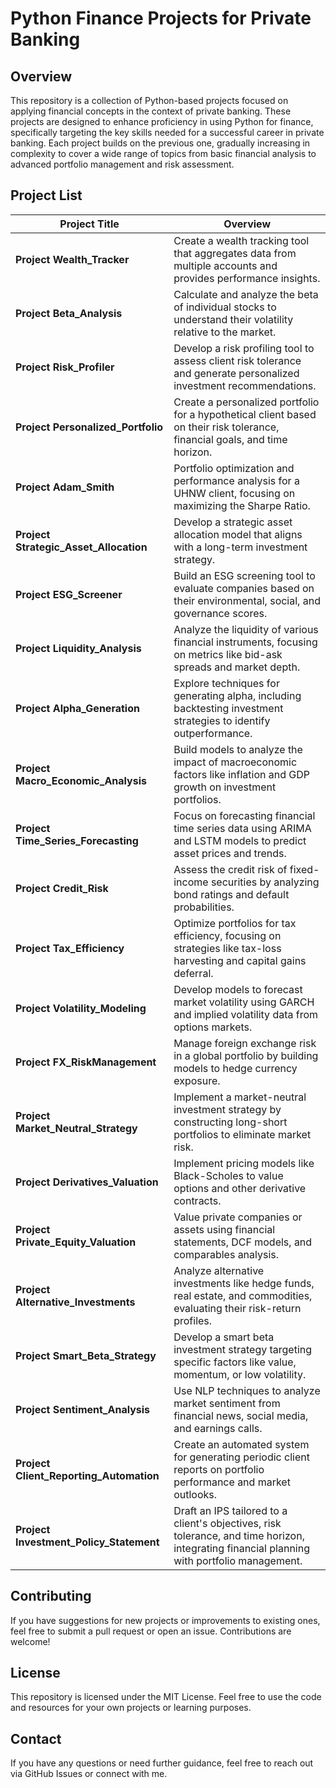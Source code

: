 # Python Finance Projects for Private Banking

## Overview
This repository is a collection of Python-based projects focused on applying financial concepts in the context of private banking. These projects are designed to enhance proficiency in using Python for finance, specifically targeting the key skills needed for a successful career in private banking. Each project builds on the previous one, gradually increasing in complexity to cover a wide range of topics from basic financial analysis to advanced portfolio management and risk assessment.

## Project List

| **Project Title**                | **Overview**                                                                                                  |
|----------------------------------|---------------------------------------------------------------------------------------------------------------|
| **Project Wealth_Tracker**       | Create a wealth tracking tool that aggregates data from multiple accounts and provides performance insights.  |
| **Project Beta_Analysis**        | Calculate and analyze the beta of individual stocks to understand their volatility relative to the market.    |
| **Project Risk_Profiler**        | Develop a risk profiling tool to assess client risk tolerance and generate personalized investment recommendations. |
| **Project Personalized_Portfolio** | Create a personalized portfolio for a hypothetical client based on their risk tolerance, financial goals, and time horizon. |
| **Project Adam_Smith**          | Portfolio optimization and performance analysis for a UHNW client, focusing on maximizing the Sharpe Ratio.   |
| **Project Strategic_Asset_Allocation** | Develop a strategic asset allocation model that aligns with a long-term investment strategy.                  |
| **Project ESG_Screener**         | Build an ESG screening tool to evaluate companies based on their environmental, social, and governance scores. |
| **Project Liquidity_Analysis**   | Analyze the liquidity of various financial instruments, focusing on metrics like bid-ask spreads and market depth. |
| **Project Alpha_Generation**     | Explore techniques for generating alpha, including backtesting investment strategies to identify outperformance. |
| **Project Macro_Economic_Analysis** | Build models to analyze the impact of macroeconomic factors like inflation and GDP growth on investment portfolios. |
| **Project Time_Series_Forecasting** | Focus on forecasting financial time series data using ARIMA and LSTM models to predict asset prices and trends. |
| **Project Credit_Risk**          | Assess the credit risk of fixed-income securities by analyzing bond ratings and default probabilities.         |
| **Project Tax_Efficiency**       | Optimize portfolios for tax efficiency, focusing on strategies like tax-loss harvesting and capital gains deferral. |
| **Project Volatility_Modeling**  | Develop models to forecast market volatility using GARCH and implied volatility data from options markets.     |
| **Project FX_RiskManagement**    | Manage foreign exchange risk in a global portfolio by building models to hedge currency exposure.             |
| **Project Market_Neutral_Strategy** | Implement a market-neutral investment strategy by constructing long-short portfolios to eliminate market risk. |
| **Project Derivatives_Valuation** | Implement pricing models like Black-Scholes to value options and other derivative contracts.                  |
| **Project Private_Equity_Valuation** | Value private companies or assets using financial statements, DCF models, and comparables analysis.          |
| **Project Alternative_Investments** | Analyze alternative investments like hedge funds, real estate, and commodities, evaluating their risk-return profiles. |
| **Project Smart_Beta_Strategy**  | Develop a smart beta investment strategy targeting specific factors like value, momentum, or low volatility. |
| **Project Sentiment_Analysis**   | Use NLP techniques to analyze market sentiment from financial news, social media, and earnings calls.        |
| **Project Client_Reporting_Automation** | Create an automated system for generating periodic client reports on portfolio performance and market outlooks. |
| **Project Investment_Policy_Statement** | Draft an IPS tailored to a client's objectives, risk tolerance, and time horizon, integrating financial planning with portfolio management. |

## Contributing
If you have suggestions for new projects or improvements to existing ones, feel free to submit a pull request or open an issue. Contributions are welcome!

## License
This repository is licensed under the MIT License. Feel free to use the code and resources for your own projects or learning purposes.

## Contact
If you have any questions or need further guidance, feel free to reach out via GitHub Issues or connect with me.
